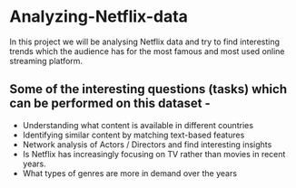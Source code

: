 # Analyzing-Netflix-data
In this project we will be analysing Netflix data and try to find interesting trends which the audience has for the most famous and most used online streaming platform. 


## Some of the interesting questions (tasks) which can be performed on this dataset -

- Understanding what content is available in different countries
- Identifying similar content by matching text-based features
- Network analysis of Actors / Directors and find interesting insights
- Is Netflix has increasingly focusing on TV rather than movies in recent years.
- What types of genres are more in demand over the years
